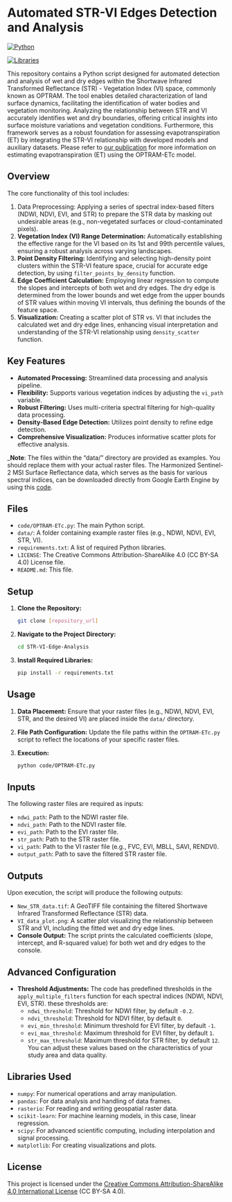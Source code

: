 # Automated STR-VI Edges Detection and Analysis

[![Python](https://img.shields.io/badge/python-3.8+-blue.svg)](https://www.python.org/downloads/)

[![Libraries](https://img.shields.io/badge/libraries-numpy%20%7C%20pandas%20%7C%20rasterio%20%7C%20sklearn%20%7C%20scipy%20%7C%20matplotlib-yellow.svg)](https://github.com/MohammadAlavi81/STR-VI-Edge-Analysis/blob/main/requirements.txt)


This repository contains a Python script designed for automated detection and analysis of wet and dry edges within the Shortwave Infrared Transformed Reflectance (STR) - Vegetation Index (VI) space, commonly known as OPTRAM. The tool enables detailed characterization of land surface dynamics, facilitating the identification of water bodies and vegetation monitoring. Analyzing the relationship between STR and VI accurately identifies wet and dry boundaries, offering critical insights into surface moisture variations and vegetation conditions. Furthermore, this framework serves as a robust foundation for assessing evapotranspiration (ET) by integrating the STR-VI relationship with developed models and auxiliary datasets. Please refer to [our publication](https://www.sciencedirect.com/journal/environmental-modelling-and-software) for more information on estimating evapotranspiration (ET) using the OPTRAM-ETc model.



## Overview

The core functionality of this tool includes:

1.  Data Preprocessing: Applying a series of spectral index-based filters (NDWI, NDVI, EVI, and STR) to prepare the STR data by masking out undesirable areas (e.g., non-vegetated surfaces or cloud-contaminated pixels).
2.  **Vegetation Index (VI) Range Determination:** Automatically establishing the effective range for the VI based on its 1st and 99th percentile values, ensuring a robust analysis across varying landscapes.
3.  **Point Density Filtering:** Identifying and selecting high-density point clusters within the STR-VI feature space, crucial for accurate edge detection, by using `filter_points_by_density` function.
4.  **Edge Coefficient Calculation:** Employing linear regression to compute the slopes and intercepts of both wet and dry edges. The dry edge is determined from the lower bounds and wet edge from the upper bounds of STR values within moving VI intervals, thus defining the bounds of the feature space.
5.  **Visualization:** Creating a scatter plot of STR vs. VI that includes the calculated wet and dry edge lines, enhancing visual interpretation and understanding of the STR-VI relationship using `density_scatter` function.

## Key Features

*   **Automated Processing:** Streamlined data processing and analysis pipeline.
*   **Flexibility:** Supports various vegetation indices by adjusting the `vi_path` variable.
*   **Robust Filtering:** Uses multi-criteria spectral filtering for high-quality data processing.
*   **Density-Based Edge Detection:** Utilizes point density to refine edge detection.
*   **Comprehensive Visualization:** Produces informative scatter plots for effective analysis.

_**Note**: The files within the “data/” directory are provided as examples. You should replace them with your actual raster files. The Harmonized Sentinel-2 MSI Surface Reflectance data, which serves as the basis for various spectral indices, can be downloaded directly from Google Earth Engine by using this [code](https://code.earthengine.google.com/8d60a101dff9a29531c37233e6ceb2bc).


## Files

-   `code/OPTRAM-ETc.py`: The main Python script.
-   `data/`: A folder containing example raster files (e.g., NDWI, NDVI, EVI, STR, VI).
-   `requirements.txt`: A list of required Python libraries.
-   `LICENSE`: The Creative Commons Attribution-ShareAlike 4.0 (CC BY-SA 4.0) License file.
-   `README.md`: This file.


## Setup

1.  **Clone the Repository:**

    ```bash
    git clone [repository_url]
    ```

2.  **Navigate to the Project Directory:**

    ```bash
    cd STR-VI-Edge-Analysis
    ```

3.  **Install Required Libraries:**

    ```bash
    pip install -r requirements.txt
    ```

## Usage

1.  **Data Placement:** Ensure that your raster files (e.g., NDWI, NDVI, EVI, STR, and the desired VI) are placed inside the `data/` directory.

2.  **File Path Configuration:** Update the file paths within the `OPTRAM-ETc.py` script to reflect the locations of your specific raster files.

3.  **Execution:**

    ```bash
    python code/OPTRAM-ETc.py
    ```

## Inputs

The following raster files are required as inputs:
-   `ndwi_path`: Path to the NDWI raster file.
-   `ndvi_path`: Path to the NDVI raster file.
-   `evi_path`: Path to the EVI raster file.
-   `str_path`: Path to the STR raster file.
-   `vi_path`: Path to the VI raster file (e.g., FVC, EVI, MBLL, SAVI, RENDVI).
-   `output_path`: Path to save the filtered STR raster file.

## Outputs

Upon execution, the script will produce the following outputs:

*   `New_STR_data.tif`: A GeoTIFF file containing the filtered Shortwave Infrared Transformed Reflectance (STR) data.
*   `VI_data_plot.png`: A scatter plot visualizing the relationship between STR and VI, including the fitted wet and dry edge lines.
*   **Console Output:** The script prints the calculated coefficients (slope, intercept, and R-squared value) for both wet and dry edges to the console.

## Advanced Configuration

* **Threshold Adjustments:** The code has predefined thresholds in the `apply_multiple_filters` function for each spectral indices (NDWI, NDVI, EVI, STR). these thresholds are:
  -   `ndwi_threshold`: Threshold for NDWI filter, by default `-0.2`.
  -   `ndvi_threshold`: Threshold for NDVI filter, by default `0`.
  -   `evi_min_threshold`: Minimum threshold for EVI filter, by default `-1`.
  -   `evi_max_threshold`: Maximum threshold for EVI filter, by default `1`.
  -   `str_max_threshold`: Maximum threshold for STR filter, by default `12`.
You can adjust these values based on the characteristics of your study area and data quality.

## Libraries Used

*   `numpy`: For numerical operations and array manipulation.
*   `pandas`: For data analysis and handling of data frames.
*   `rasterio`: For reading and writing geospatial raster data.
*   `scikit-learn`: For machine learning models, in this case, linear regression.
*   `scipy`: For advanced scientific computing, including interpolation and signal processing.
*   `matplotlib`: For creating visualizations and plots.

## License

This project is licensed under the [Creative Commons Attribution-ShareAlike 4.0 International License](https://creativecommons.org/licenses/by-sa/4.0/) (CC BY-SA 4.0).
